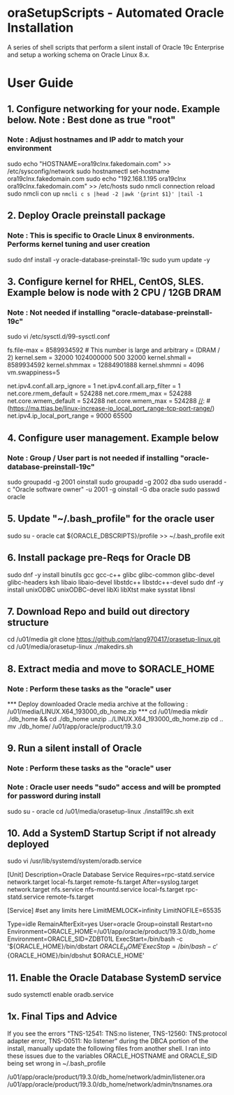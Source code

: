 # oraSetupScripts - Automated Oracle Installation
A series of shell scripts that perform a silent install of Oracle 19c Enterprise and setup a working schema on Oracle Linux 8.x.

# User Guide

## 1. Configure networking for your node. Example below. Note : Best done as true "root"
### Note : Adjust hostnames and IP addr to match your environment

sudo echo "HOSTNAME=ora19clnx.fakedomain.com" >> /etc/sysconfig/network
sudo hostnamectl set-hostname ora19clnx.fakedomain.com
sudo echo "192.168.1.195   ora19clnx        ora19clnx.fakedomain.com" >> /etc/hosts
sudo nmcli connection reload
sudo nmcli con up `nmcli c s |head -2 |awk '{print $1}' |tail -1`

## 2. Deploy Oracle preinstall package
### Note : This is specific to Oracle Linux 8 environments. Performs kernel tuning and user creation
sudo dnf install -y oracle-database-preinstall-19c
sudo yum update -y

## 3. Configure kernel for RHEL, CentOS, SLES. Example below is node with 2 CPU / 12GB DRAM
### Note : Not needed if installing "oracle-database-preinstall-19c"
sudo vi /etc/sysctl.d/99-sysctl.conf

[//]: # (Defaults for RHEL 8 & SLES 15. More than required by SAP, Oracle, Db2.)
[//]: # (https://bugzilla.redhat.com/show_bug.cgi?id=1701394)
fs.file-max = 8589934592 # This number is large and arbitrary = (DRAM / 2)
kernel.sem = 32000 1024000000 500 32000
kernel.shmall = 8589934592
kernel.shmmax = 12884901888
kernel.shmmni = 4096
vm.swappiness=5

[//]: # (Defaults for SLES 15 are "212992". Modified per IBM docs)
[//]: # (REF : https://www.ibm.com/docs/de/smpi/10.2?topic=mpi-tuning-your-linux-system)
net.ipv4.conf.all.arp_ignore = 1
net.ipv4.conf.all.arp_filter = 1
net.core.rmem_default = 524288
net.core.rmem_max = 524288
net.core.wmem_default = 524288
net.core.wmem_max = 524288
[//]: # (https://ma.ttias.be/linux-increase-ip_local_port_range-tcp-port-range/)
net.ipv4.ip_local_port_range = 9000 65500

[//]: # (Reboot and verify settings)
[//]: # (REF : https://access.redhat.com/documentation/en-us/red_hat_enterprise_linux/5/html/tuning_and_optimizing_red_hat_enterprise_linux_for_oracle_9i_and_10g_databases/sect-oracle_9i_and_10g_tuning_guide-pre_installation_preparation_and_verification-verifying_kernel_parameters)
	

## 4. Configure user management. Example below
### Note : Group / User part is not needed if installing "oracle-database-preinstall-19c"
sudo groupadd -g 2001 oinstall
sudo groupadd -g 2002 dba
sudo useradd -c "Oracle software owner" -u 2001 -g oinstall -G dba oracle
sudo passwd oracle

## 5. Update "~/.bash_profile" for the oracle user
sudo su - oracle
cat ${ORACLE_DBSCRIPTS}/profile >> ~/.bash_profile
exit

## 6. Install package pre-Reqs for Oracle DB
sudo dnf -y install binutils gcc gcc-c++ glibc glibc-common glibc-devel glibc-headers ksh libaio libaio-devel libstdc++ libstdc++-devel
sudo dnf -y install unixODBC unixODBC-devel libXi libXtst make sysstat libnsl

## 7. Download Repo and build out directory structure
cd /u01/media
git clone https://github.com/rlang970417/orasetup-linux.git
cd /u01/media/orasetup-linux
./makedirs.sh

## 8. Extract media and move to $ORACLE_HOME
### Note : Perform these tasks as the "oracle" user
*** Deploy downloaded Oracle media archive at the following : /u01/media/LINUX.X64_193000_db_home.zip ***
cd /u01/media
mkdir ./db_home && cd ./db_home
unzip ../LINUX.X64_193000_db_home.zip
cd ..
mv ./db_home/ /u01/app/oracle/product/19.3.0

## 9. Run a silent install of Oracle
### Note : Perform these tasks as the "oracle" user
### Note : Oracle user needs "sudo" access and will be prompted for password during install
sudo su - oracle
cd /u01/media/orasetup-linux
./install19c.sh
exit

## 10. Add a SystemD Startup Script if not already deployed
sudo vi /usr/lib/systemd/system/oradb.service

[Unit]
Description=Oracle Database Service
Requires=rpc-statd.service network.target local-fs.target remote-fs.target
After=syslog.target network.target nfs.service nfs-mountd.service local-fs.target rpc-statd.service remote-fs.target

[Service]
#set any limits here
LimitMEMLOCK=infinity
LimitNOFILE=65535

Type=idle
RemainAfterExit=yes
User=oracle
Group=oinstall
Restart=no
Environment=ORACLE_HOME=/u01/app/oracle/product/19.3.0/db_home
Environment=ORACLE_SID=ZDBT01L
ExecStart=/bin/bash -c '${ORACLE_HOME}/bin/dbstart $ORACLE_HOME'
ExecStop=/bin/bash -c '${ORACLE_HOME}/bin/dbshut $ORACLE_HOME'

## 11. Enable the Oracle Database SystemD service
sudo systemctl enable oradb.service

## 1x. Final Tips and Advice
If you see the errors "TNS-12541: TNS:no listener, TNS-12560: TNS:protocol adapter error, TNS-00511: No listener" 
during the DBCA portion of the install, manually update the following files from another shell.
I ran into these issues due to the variables ORACLE_HOSTNAME and ORACLE_SID being set wrong in ~/.bash_profile

/u01/app/oracle/product/19.3.0/db_home/network/admin/listener.ora
/u01/app/oracle/product/19.3.0/db_home/network/admin/tnsnames.ora